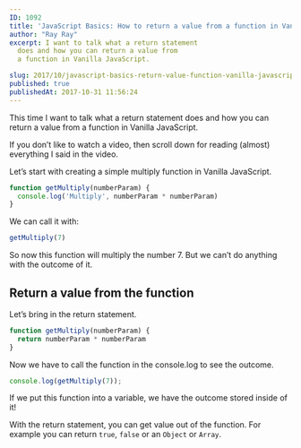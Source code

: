 ```yaml
---
ID: 1092
title: 'JavaScript Basics: How to return a value from a function in Vanilla JavaScript'
author: "Ray Ray"
excerpt: I want to talk what a return statement
  does and how you can return a value from
  a function in Vanilla JavaScript.

slug: 2017/10/javascript-basics-return-value-function-vanilla-javascript/
published: true
publishedAt: 2017-10-31 11:56:24
---
```


This time I want to talk what a return statement does and how you can return a value from a function in Vanilla JavaScript.

If you don’t like to watch a video, then scroll down for reading (almost) everything I said in the video.

<Youtube url="https://youtu.be/CXScWfSd-9Y" />

Let’s start with creating a simple multiply function in Vanilla JavaScript.

```javascript
function getMultiply(numberParam) {
  console.log('Multiply', numberParam * numberParam)
}
```

We can call it with:

```javascript
getMultiply(7)
```

So now this function will multiply the number 7. But we can’t do anything with the outcome of it.

<h2>Return a value from the function</h2>

Let’s bring in the return statement.

```javascript
function getMultiply(numberParam) {
  return numberParam * numberParam
}
```

Now we have to call the function in the console.log to see the outcome.

```javascript
console.log(getMultiply(7));
```

If we put this function into a variable, we have the outcome stored inside of it!

With the return statement, you can get value out of the function. For example you can return `true`, `false` or an `Object` or `Array`.

